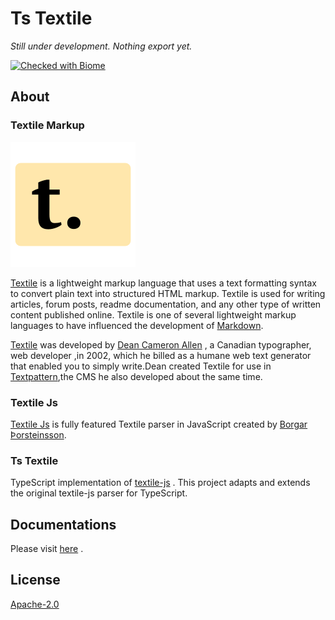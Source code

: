 # Ts Textile

_Still under development. Nothing export yet._

[![Checked with Biome][biome-check]][biome]

## About

### Textile Markup

![textile-logo](./textile-logo.svg)

[Textile][textile-web] is a lightweight markup language that uses a text formatting syntax to convert plain text into structured HTML markup. Textile is used for writing articles, forum posts, readme documentation, and any other type of written content published online. Textile is one of several lightweight markup languages to have influenced the development of [Markdown][markdown].

[Textile][textile-web] was developed by [Dean Cameron Allen][dean_allen] , a Canadian typographer, web developer ,in 2002, which he billed as a humane web text generator that enabled you to simply write.Dean created Textile for use in [Textpattern][textpattern],the CMS he also developed about the same time.

### Textile Js

[Textile Js][textilejs] is fully featured Textile parser in JavaScript created by [Borgar Þorsteinsson][borgar].

###  Ts Textile

TypeScript implementation of [textile-js][textilejs] . This project adapts and extends the original textile-js parser for TypeScript.

## Documentations

Please visit [here][ts-textile] .

## License

[Apache-2.0][file-license]

<!-- Definition -->

[file-license]: LICENSE
[textilejs]: https://github.com/borgar/textile-js
[textile-web]: https://textile-lang.com/
[borgar]: https://github.com/borgar
[biome]: https://biomejs.dev
[biome-check]: https://img.shields.io/badge/Checked_with-Biome-60a5fa?style=flat&logo=biome
[textile-logo]: https://github.com/phothinmg/textile-ts/blob/main/textile-logo.svg
[dean_allen]: https://en.wikipedia.org/wiki/Dean_Allen
[textpattern]: https://textpattern.com/
[markdown]: https://en.wikipedia.org/wiki/Markdown
[ts-textile]: https://phothinmg.github.io/textile-ts/

